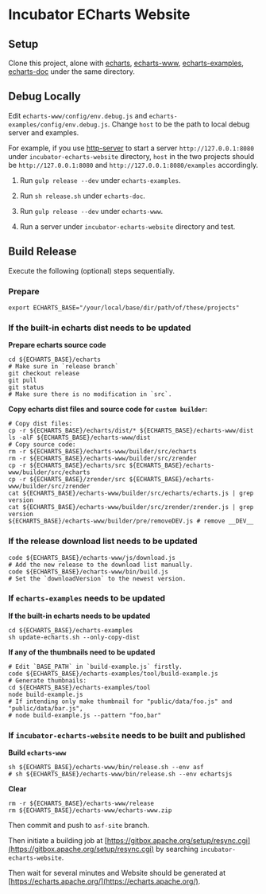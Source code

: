 # Incubator ECharts Website


## Setup

Clone this project, alone with [echarts](https://github.com/apache/incubator-echarts), [echarts-www](https://github.com/ecomfe/echarts-www), [echarts-examples](https://github.com/ecomfe/echarts-examples), [echarts-doc](https://github.com/ecomfe/echarts-doc) under the same directory.


## Debug Locally

Edit `echarts-www/config/env.debug.js` and `echarts-examples/config/env.debug.js`.
Change `host` to be the path to local debug server and examples.

For example, if you use [http-server](https://www.npmjs.com/package/http-server) to start a server `http://127.0.0.1:8080` under `incubator-echarts-website` directory, `host` in the two projects should be `http://127.0.0.1:8080` and `http://127.0.0.1:8080/examples` accordingly.

1. Run `gulp release --dev` under `echarts-examples`.

2. Run `sh release.sh` under `echarts-doc`.

3. Run `gulp release --dev` under `echarts-www`.

4. Run a server under `incubator-echarts-website` directory and test.


## Build Release

Execute the following (optional) steps sequentially.


### Prepare

```shell
export ECHARTS_BASE="/your/local/base/dir/path/of/these/projects"
```



### If the built-in echarts dist needs to be updated

**Prepare echarts source code**
```shell
cd ${ECHARTS_BASE}/echarts
# Make sure in `release branch`
git checkout release
git pull
git status
# Make sure there is no modification in `src`.
```

**Copy echarts dist files and source code for `custom builder`:**
```shell
# Copy dist files:
cp -r ${ECHARTS_BASE}/echarts/dist/* ${ECHARTS_BASE}/echarts-www/dist
ls -alF ${ECHARTS_BASE}/echarts-www/dist
# Copy source code:
rm -r ${ECHARTS_BASE}/echarts-www/builder/src/echarts
rm -r ${ECHARTS_BASE}/echarts-www/builder/src/zrender
cp -r ${ECHARTS_BASE}/echarts/src ${ECHARTS_BASE}/echarts-www/builder/src/echarts
cp -r ${ECHARTS_BASE}/zrender/src ${ECHARTS_BASE}/echarts-www/builder/src/zrender
cat ${ECHARTS_BASE}/echarts-www/builder/src/echarts/echarts.js | grep version
cat ${ECHARTS_BASE}/echarts-www/builder/src/zrender/zrender.js | grep version
${ECHARTS_BASE}/echarts-www/builder/pre/removeDEV.js # remove __DEV__
```

### If the release download list needs to be updated

```shell
code ${ECHARTS_BASE}/echarts-www/js/download.js
# Add the new release to the download list manually.
code ${ECHARTS_BASE}/echarts-www/bin/build.js
# Set the `downloadVersion` to the newest version.
```


### If `echarts-examples` needs to be updated

**If the built-in echarts needs to be updated**
```shell
cd ${ECHARTS_BASE}/echarts-examples
sh update-echarts.sh --only-copy-dist
```

**If any of the thumbnails need to be updated**
```shell
# Edit `BASE_PATH` in `build-example.js` firstly.
code ${ECHARTS_BASE}/echarts-examples/tool/build-example.js
# Generate thumbnails:
cd ${ECHARTS_BASE}/echarts-examples/tool
node build-example.js
# If intending only make thumbnail for "public/data/foo.js" and "public/data/bar.js",
# node build-example.js --pattern "foo,bar"
```


### If `incubator-echarts-website` needs to be built and published

**Build `echarts-www`**
```shell
sh ${ECHARTS_BASE}/echarts-www/bin/release.sh --env asf
# sh ${ECHARTS_BASE}/echarts-www/bin/release.sh --env echartsjs
```

**Clear**
```shell
rm -r ${ECHARTS_BASE}/echarts-www/release
rm ${ECHARTS_BASE}/echarts-www/echarts-www.zip
```

Then commit and push to `asf-site` branch.

Then initiate a building job at [https://gitbox.apache.org/setup/resync.cgi](https://gitbox.apache.org/setup/resync.cgi) by searching `incubator-echarts-website`.

Then wait for several minutes and Website should be generated at [https://echarts.apache.org/](https://echarts.apache.org/).

